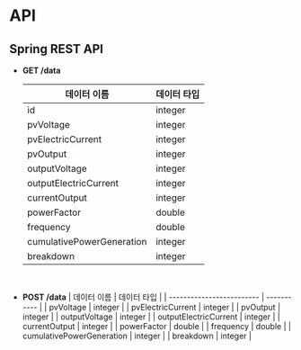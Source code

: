 # API

## Spring REST API

* **GET /data**

  | 데이터 이름               | 데이터 타입 |
  | ------------------------- | ----------- |
  | id                        | integer     |
  | pvVoltage                 | integer     |
  | pvElectricCurrent         | integer     |
  | pvOutput                  | integer     |
  | outputVoltage             | integer     |
  | outputElectricCurrent     | integer     |
  | currentOutput             | integer     |
  | powerFactor               | double      |
  | frequency                 | double      |
  | cumulativePowerGeneration | integer     |
  | breakdown                 | integer     |

<br>

* **POST /data**
    | 데이터 이름               | 데이터 타입 |
  | ------------------------- | ----------- |
  | pvVoltage                 | integer     |
  | pvElectricCurrent         | integer     |
  | pvOutput                  | integer     |
  | outputVoltage             | integer     |
  | outputElectricCurrent     | integer     |
  | currentOutput             | integer     |
  | powerFactor               | double      |
  | frequency                 | double      |
  | cumulativePowerGeneration | integer     |
  | breakdown                 | integer     |



  